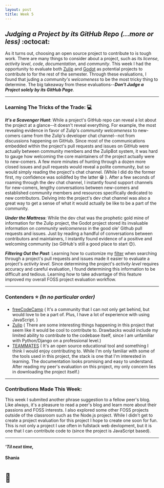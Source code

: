 ```yaml
---
layout: post
title: Week 5
---
```


## *Judging a Project by its GitHub Repo (...more or less)* :octocat:

<!-- Comment on the project evaluation that you did in class. What was hard? what did you learn? Are you interested in the particular project that you evaluated now? What was the hardest task? Do not limit yourself to these questions. -->
<!-- From the current set of projects listed in the wiki, including those added by your classmates, which is your first choice to work on? -->

As it turns out, choosing an open source project to contribute to is tough work. There are many things to consider about a project, such as its *license*, *activity level*, *code*, *documentation*, and *community*. This week I had the opportunity to evaluate both [Zulip](https://github.com/hunter-college-ossd-spr-2020/project-evaluation/blob/master/zulip_evaluation_2.md) and [Godot](https://github.com/hunter-college-ossd-spr-2020/project-evaluation/blob/master/godot_evaluation.md) as potential projects to contribute to for the rest of the semester. Through these evaluations, I found that juding a *community's welcomeness* to be the most tricky thing to determine. The big takeaway from these evaluations--***Don't Judge a Project solely by its GitHub Page***. 


---
### Learning The Tricks of the Trade: :computer:
***It's a Scavenger Hunt***: While a project's GitHub repo can reveal a lot about the project at a glance--it doesn't reveal everything. For example, the most revealing evidence in favor of Zulip's *community welcomeness* to new-comers came from the Zulip's developer chat channel--not from discussions happening on GitHub. Since most of the communications embedded within the project's pull requests and issues on GitHub were actually between community members and the ZulipBot system, it was hard to gauge how welcoming the core maintainers of the project actually were to new-comers. A few more minutes of hunting through a dozen more closed issues and pull requests would reveal a polite community, but so would simply reading the project's chat channel. (While I did do the former first, my confidence was solidifed by the latter :grin: ). After a few seconds of roaming through the dev chat channel, I instantly found support channels for new-comers, lengthy conversations between new-comers and established community members and resources specifically dedicated to new contributors. Delving into the project's dev chat channel was also a great way to get a sense of what it would actually be like to be a part of the community.

***Under the Mattress***: While the dev chat was the prophetic gold mine of information for the Zulip project, the Godot project stored its invaluable information on *community welcomeness* in the good ole' Github pull requests and issues. Just by reading a handful of conversations between contributors and maintainers, I instantly found evidence of a positive and welcoming community (so GitHub's still a good place to start :blush:). 

***Filtering Out the Past***: Learning how to customize my [filter](https://help.github.com/en/github/searching-for-information-on-github/searching-issues-and-pull-requests) when searching through a project's pull requests and issues made it easier to evaluate a project's *activity level*. Since determining the project's *activity level* requires accuracy and careful evaluation, I found determining this information to be difficult and tedious. Learning how to take advantage of this feature improved my overall FOSS project evaluation workflow.  

---
### Contenders :star: *(In no particular order)*
- [freeCodeCamp](https://github.com/hunter-college-ossd-spr-2020/project-evaluation/blob/master/freecodecamp_evaluation.md) ( It's a community that I can not only get behind, but would love to be a part of. Plus, I have a lot of experience with using JavaScript. )
- [Zulip](https://github.com/hunter-college-ossd-spr-2020/project-evaluation/blob/master/zulip_evaluation_2.md) ( There are some interesting things happening in this project that seem like it would be cool to contribute to. Drawbacks would include my limited ability to contribute to the codebase itself, since I am unfamiliar with Python/Django on a professional level.)
- [TEAMMATES](https://github.com/hunter-college-ossd-spr-2020/project-evaluation/blob/master/teammates_evaluation_2.md) ( It's an open source educational tool and something I think I would enjoy contributing to. While I'm only familiar with some of the tools used in this project, the stack is one that I'm interested in learning. The documentation looks promising and easy to understand. After reading my peer's evaluation on this project, my only concern lies in downloading the project itself.)

---
### Contributions Made This Week:

This week I submited another phrase suggestion to a fellow peer's blog. Like always, it's a pleasure to read a peer's blog and learn more about their passions and FOSS interests. I also explored some other FOSS projects outside of the classroom such as the Node.js project. While I didn't get to create a project evaluation for this project I hope to create one soon for fun. This is not only a project I use often in fullstack web devlopment, but it is one that I can contribute code to (since the project is JavaScript based).

--- 
#### *'Til next time,*
#### Shania
# :mushroom:
